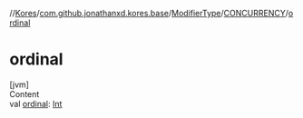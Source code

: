//[Kores](../../../index.md)/[com.github.jonathanxd.kores.base](../../index.md)/[ModifierType](../index.md)/[CONCURRENCY](index.md)/[ordinal](ordinal.md)



# ordinal  
[jvm]  
Content  
val [ordinal](ordinal.md): [Int](https://kotlinlang.org/api/latest/jvm/stdlib/kotlin/-int/index.html)  



